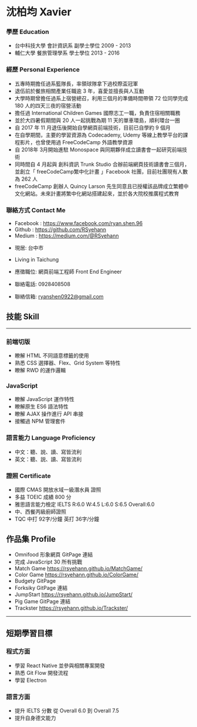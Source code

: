 # 沈柏均 Xavier

### 學歷 Education

- 台中科技大學 會計資訊系 副學士學位 2009 - 2013 
- 輔仁大學 餐旅管理學系 學士學位 2013 - 2016 

### 經歷 Personal Experience

- 五專時期擔任過系籃隊長，率領球隊拿下過校際盃冠軍
- 退伍前於餐旅相關產業任職逾 3 年，喜愛並擅長與人互動
- 大學時期曾擔任過系上宿營總召，利用三個月的準備時間帶領 72 位同學完成 180 人的四天三夜的宿營活動
- 擔任過  International Children Games 國際志工一職，負責住宿相關職務
- 並於大四暑假期間與 20 人一起挑戰為期 11 天的單車環島，順利環台一圈
- 自 2017 年 11 月退伍後開始自學網頁前端技術，目前已自學約 9 個月
- 在自學期間，主要的學習資源為 Codecademy, Udemy 等線上教學平台的課程影片，也曾使用過 FreeCodeCamp 外語教學資源
- 自 2018年 3月開始進駐 Monospace 與同期夥伴成立讀書會一起研究前端技術
- 同時間自 4 月起與 創科資訊 Trunk Studio 合辦前端網頁技術讀書會三個月，並創立「 freeCodeCamp繁中化計畫 」Facebook 社團，目前社團現有人數為 262 人
- freeCodeCamp 創辦人 Quincy Larson 先生同意且已授權該品牌成立繁體中文化網站。未來計畫將繁中化網站搭建起來，並於各大院校推廣程式教育

### 聯絡方式 Contact Me

* Facebook : https://www.facebook.com/ryan.shen.96
* Github : https://github.com/RSyehann
* Medium : https://medium.com/@RSyehann

- 現居: 台中市 
- Living in Taichung

- 應徵職位: 網頁前端工程師 Front End Engineer
- 聯絡電話: 0928408508 
- 聯絡信箱: ryanshen0922@gmail.com

## 技能 Skill
---
### 前端切版

* 瞭解 HTML 不同語意標籤的使用
* 熟悉 CSS 選擇器、Flex、Grid System 等特性
* 瞭解 RWD 的運作邏輯

### JavaScript

* 瞭解 JavaScript 運作特性
* 瞭解原生 ES6 語法特性
* 瞭解 AJAX 操作進行 API 串接
* 接觸過 NPM 管理套件

### 語言能力 Language Proficiency

* 中文：聽、說、讀、寫皆流利
* 英文：聽、説、讀、寫皆流利

### 證照 Certificate 

* 國際 CMAS 開放水域一級潛水員 證照
* 多益 TOEIC 成績 800 分 
* 雅思語言能力檢定 IELTS R:6.0 W:4.5 L:6.0 S:6.5 Overall:6.0
* 中、西餐丙級廚師證照
* TQC 中打 92字/分鐘 英打 36字/分鐘

## 作品集 Profile

* Omnifood 形象網頁 GitPage 連結
* 完成 JavaScript 30 所有挑戰
* Match Game https://rsyehann.github.io/MatchGame/
* Color Game https://rsyehann.github.io/ColorGame/
* Budgety GitPage 
* Forksiky GitPage 連結
* JumpStart https://rsyehann.github.io/JumpStart/
* Pig Game GitPage 連結
* Trackster https://rsyehann.github.io/Trackster/


---
## 短期學習目標
### 程式方面
* 學習 React Native 並參與相關專案開發
* 熟悉 Git Flow 開發流程
* 學習 Electron

### 語言方面
* 提升 IELTS 分數 從 Overall 6.0 到 Overall 7.5
* 提升自身德文能力
